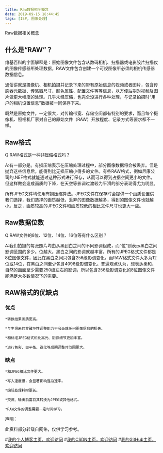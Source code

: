 ```yaml
---
title: Raw数据相关概念
date: 2019-09-15 18:44:45
tags: [ISP, 图像处理]
---
```


Raw数据相关概念
<!--more-->


## 什么是“RAW”？

维基百科的字面解释是：原始图像文件包含从数码相机、扫描器或电影胶片扫描仪的图像传感器所处理数据。RAW文件包含创建一个可视图像所必须的相机传感器数据信息。

通俗讲就是摄像机、相机拍摄并记录下来的带有原始信息的视频或者图片，包含传感器元数据、传感器尺寸、颜色属性、配置文件等等信息，以方便后期对视频及图片做更大幅度的处理。几乎未经压缩，也完全没进行各种处理，与记录拍摄时“用户的相机设置信息”数据被一同保存下来。

既然是原始文件，一定很大，对传输带宽、存储空间都有特别的要求，而且每个摄像机、照相机厂家对自己的原始文件（RAW）开放程度、记录方式等要求都不一样。

## Raw格式
Q:RAW格式是一种非压缩格式吗？

A:有一部分是。有损压缩表示在压缩处理过程中，部分图像数据将会被丢弃。但是抛弃这些信息后，能得到比无损压缩小得多的文件。有些RAW格式，例如尼康公司的.NEF格式就能通过这种形式进行保存，从而可以得到占据空间更小的文件。但这样做会造成画质的下降，在天空等影调过渡较为平滑的部分表现得尤为明显。

所有JPEG文件均使用有损压缩算法。JPEG文件在保存时会提供一个画质设置供我们选择，我们选择的画质越低，丢弃的图像数据越多，得到的图像文件也就越小。反之，画质较高的JPEG文件和画质较低的相比文件尺寸也更大一些。

## Raw数据位数
Q:RAW文件的8位、12位、14位、16位等有什么区别？

A:我们拍摄的每张照片均由从黑到白之间的不同影调组成，而“位”则表示黑白之间影调范围的多少。位越大，黑白之间的影调就越丰富。所有的JPEG格式文件都是8位图像文件，因此在黑白之间只包含256级影调变化。而RAW格式文件大多为12位或14位，在黑白之间至少包含4096级影调变化。普遍观点认为，想表达柔和、自然的画面至少需要250级左右的影调，所以包含256级影调变化的8位图像文件能满足大多数情况下的需要。


## RAW格式的优缺点

### 优点
```
*转换结果画质更高。

*与生俱来的非破坏性调整能力不会造成任何图像信息的损失。

*和标准JPEG格式相比高光、阴影细节更加丰富。

*进行色彩、白平衡、锐化等后期调整时范围更大。
```

### 缺点
```
*和JPEG相比文件更大。

*写入速度慢，会显著影响连拍速率。

*编辑处理耗时更长。

*交流、输出前需将其转换为JPEG或其他格式。

*RAW文件的调整需要一定时间学习。
```


声明：

此资料部分转载自网络，仅供学习参考。


#[我的个人博客主页，欢迎访问](http://www.aomanhao.top/)
#[我的CSDN主页，欢迎访问](https://blog.csdn.net/Aoman_Hao)
#[我的GitHub主页，欢迎访问](https://github.com/AomanHao)


